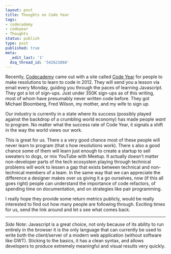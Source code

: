 ```yaml
---
layout: post
title: Thoughts on Code Year
tags:
- codecademy
- codeyear
- Thoughts
status: publish
type: post
published: true
meta:
  _edit_last: '1'
  dsq_thread_id: '542621068'
---
```

Recently, <a href="http://www.codecademy.com/">Codecademy</a> came out with a site called <a href="http://codeyear.com/">Code Year</a> for people to make resolutions to learn to code in 2012. They will send you a lesson via email every Monday, guiding you through the paces of learning Javascript. They got a lot of sign-ups. Just under 350K sign-ups as of this writing, most of whom have presumably never written code before. They got Michael Bloomberg, Fred Wilson, my mother, and my wife to sign up.

Our industry is currently in a state where its success (possibly played against the backdrop of a crumbling world economy) has made people <em>want</em> to program. No matter what the success rate of Code Year, it signals a shift in the way the world views our work.

This is great for us. There s a very good chance most of these people will never learn to program (that s how resolutions work). There s also a good chance some of them will learn just enough to create a startup to sell sweaters to dogs, or mix YouTube with Meetup. It actually doesn't matter   non-developer parts of the tech ecosystem playing through technical problems will work to lessen a gap that exists between technical and non-technical members of a team. In the same way that we can appreciate the difference a designer makes over us giving it a go ourselves, now (if this all goes right) people can understand the importance of code refactors, of spending time on documentation, and on strategies like pair programming.

I really hope they provide some return metrics publicly, would be really interested to find out how many people are following through. Exciting times for us, send the link around and let s see what comes back.

<hr />

<em>Side Note:</em> Javascript is a great choice, not only because of its ability to run entirely in the browser   it is the only language that can currently be used to write both the client/server of a modern web application (without software like GWT). Sticking to the basics, it has a clean syntax, and allows developers to produce extremely meaningful and visual results very quickly.
